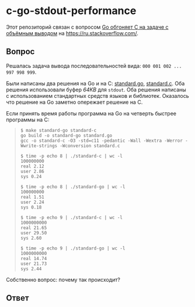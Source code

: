 # c-go-stdout-performance

Этот репозиторий связан с вопросом [Go обгоняет C на задаче с объёмным выводом](https://ru.stackoverflow.com/q/1598560/416121) на https://ru.stackoverflow.com/.

## Вопрос

Решалась задача вывода последовательностей вида: `000 001 002 ... 997 998 999`.

Были написаны два решения на Go и на C: [standard.go](https://github.com/StanislavVolodarskiy/c-go-stdout-performance/blob/main/standard.go), [standard.c](https://github.com/StanislavVolodarskiy/c-go-stdout-performance/blob/main/standard.c). Оба решения использовали буфер *64KB* для `stdout`. Оба решения написаны с использованием стандартных средств языков и библиотек. Оказалось что решение на Go заметно опережает решение на C.

Если принять время работы программа на Go на четверть быстрее программы на C:

>     $ make standard-go standard-c
>     go build -o standard-go standard.go
>     gcc -o standard-c -O3 -std=c11 -pedantic -Wall -Wextra -Werror -Wwrite-strings -Wconversion standard.c
>     
>     $ time -p echo 8 | ./standard-c | wc -l
>     100000000
>     real 2.12
>     user 2.86
>     sys 0.24
>     
>     $ time -p echo 8 | ./standard-go | wc -l
>     100000000
>     real 1.51
>     user 2.24
>     sys 0.18
>
>     $ time -p echo 9 | ./standard-c | wc -l
>     1000000000
>     real 21.65
>     user 29.50
>     sys 2.60
>     
>     $ time -p echo 9 | ./standard-go | wc -l
>     1000000000
>     real 14.74
>     user 21.73
>     sys 2.44

Собственно вопрос: почему так происходит?

## Ответ

